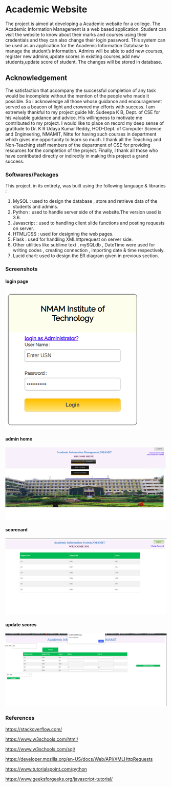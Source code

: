 # Academic Website

The project is aimed at developing a Academic website for a college.
The Academic Information Management is a web based application.
Student can visit the website to know about their marks and courses
using their credentials and they can also change their login password.
This system can be used as an application for the Academic
Information Database to manage the student’s information. Admins
will be able to add new courses, register new admins,update scores in
existing courses,add new students,update score of student. The changes
will be stored in database.

## Acknowledgement
The satisfaction that accompany the successful completion of any task
would be incomplete without the mention of the people who made it
possible. So i acknowledge all those whose guidance and encouragement
served as a beacon of light and crowned my efforts with success.
I am extremely thankful to my project guide Mr. Sudeepa K B, Dept. of
CSE for his valuable guidance and advice. His willingness to motivate
me contributed to my project.
I would like to place on record my deep sense of gratitude to Dr. K R
Udaya Kumar Reddy, HOD-Dept. of Computer Science and
Engineering, NMAMIT, Nitte for having such courses in department
which gives me opportunity to learn so much.
I thank all the Teaching and Non-Teaching staff members of the
department of CSE for providing resources for the completion of the
project. Finally, I thank all those who have contributed directly or
indirectly in making this project a grand success.


### Softwares/Packages

This project, in its entirety, was built using the following language &
libraries :
1. MySQL : used to design the database , store and retrieve data of
the students and admins.
2. Python : used to handle server side of the website.The version used
is 3.6.
3. Javascript : used to handling client slide functions and posting
requests on server.
4. HTML/CSS : used for designing the web pages.
5. Flask : used for handling XMLhttprequest on server side.
6. Other utilities like sublime text , mySQLdb , DateTime were used
for writing codes , creating connection , importing date & time
respectively.
7. Lucid chart: used to design the ER diagram given in previous
section.

### Screenshots
#### login page
![login](screenshots/login.png)

#### admin home
![admin home](screenshots/AIM_Home.png)

#### scorecard
![scorecard](screenshots/studentscore.png)

#### update scores
![update scores](screenshots/updatescore.png)

### References
https://stackoverflow.com/

https://www.w3schools.com/html/

https://www.w3schools.com/sql/

https://developer.mozilla.org/en-US/docs/Web/API/XMLHttpRequests

https://www.tutorialspoint.com/python

https://www.geeksforgeeks.org/javascript-tutorial/
